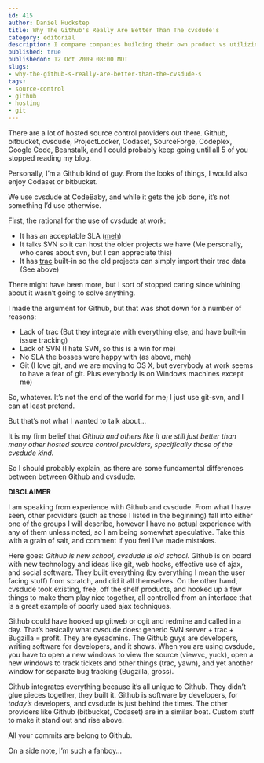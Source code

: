 ```yaml
--- 
id: 415
author: Daniel Huckstep
title: Why The Github's Really Are Better Than The cvsdude's
category: editorial
description: I compare companies building their own product vs utilizing and supporting 3rd party stuff to provide you a service.
published: true
publishedon: 12 Oct 2009 08:00 MDT
slugs: 
- why-the-github-s-really-are-better-than-the-cvsdude-s
tags: 
- source-control
- github
- hosting
- git
---
```

There are a lot of hosted source control providers out there. Github,
bitbucket, cvsdude, ProjectLocker, Codaset, SourceForge, Codeplex,
Google Code, Beanstalk, and I could probably keep going until all 5 of
you stopped reading my blog.

Personally, I’m a Github kind of guy. From the looks of things, I would
also enjoy Codaset or bitbucket.

We use cvsdude at CodeBaby, and while it gets the job done, it’s not
something I’d use otherwise.

First, the rational for the use of cvsdude at work:

-   It has an acceptable SLA
    ([meh](http://blog.darkhax.com/2009/08/31/service-level-agreements-who-cares))
-   It talks SVN so it can host the older projects we have (Me
    personally, who cares about svn, but I can appreciate this)
-   It has [trac](http://trac.edgewall.org/) built-in so the old
    projects can simply import their trac data (See above)

There might have been more, but I sort of stopped caring since whining
about it wasn’t going to solve anything.

I made the argument for Github, but that was shot down for a number of
reasons:

-   Lack of trac (But they integrate with everything else, and have
    built-in issue tracking)
-   Lack of SVN (I hate SVN, so this is a win for me)
-   No SLA the bosses were happy with (as above, meh)
-   Git (I love git, and we are moving to OS X, but everybody at work
    seems to have a fear of git. Plus everybody is on Windows machines
    except me)

So, whatever. It’s not the end of the world for me; I just use git-svn,
and I can at least pretend.

But that’s not what I wanted to talk about…

It is my firm belief that *Github and others like it are still just
better than many other hosted source control providers, specifically
those of the cvsdude kind.*

So I should probably explain, as there are some fundamental differences
between between Github and cvsdude.

**DISCLAIMER**

I am speaking from experience with Github and cvsdude. From what I have
seen, other providers (such as those I listed in the beginning) fall
into either one of the groups I will describe, however I have no actual
experience with any of them unless noted, so I am being somewhat
speculative. Take this with a grain of salt, and comment if you feel
I’ve made mistakes.

Here goes: *Github is new school, cvsdude is old school.* Github is on
board with new technology and ideas like git, web hooks, effective use
of ajax, and social software. They built everything (by everything I
mean the user facing stuff) from scratch, and did it all themselves. On
the other hand, cvsdude took existing, free, off the shelf products, and
hooked up a few things to make them play nice together, all controlled
from an interface that is a great example of poorly used ajax
techniques.

Github could have hooked up gitweb or cgit and redmine and called in a
day. That’s basically what cvsdude does: generic SVN server + trac +
Bugzilla = profit. They are sysadmins. The Github guys are developers,
writing software for developers, and it shows. When you are using
cvsdude, you have to open a new windows to view the source (viewvc,
yuck), open a new windows to track tickets and other things (trac,
yawn), and yet another window for separate bug tracking (Bugzilla,
gross).

Github integrates everything because it’s all unique to Github. They
didn’t glue pieces together, they built it. Github is software by
developers, for *today’s* developers, and cvsdude is just behind the
times. The other providers like Github (bitbucket, Codaset) are in a
similar boat. Custom stuff to make it stand out and rise above.

All your commits are belong to Github.

On a side note, I’m such a fanboy…